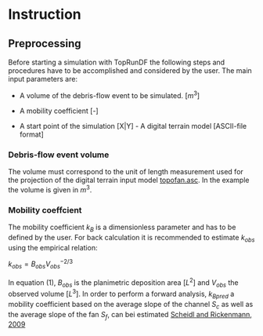 # Instruction

## Preprocessing

Before starting a simulation with TopRunDF the following steps and
procedures have to be accomplished and considered by the user. The main
input parameters are:

-   A volume of the debris-flow event to be simulated. [$m^3$]

-   A mobility coefficient [-]

-   A start point of the simulation [X\|Y] - A digital terrain model
    [ASCII-file format]

### Debris-flow event volume

The volume must correspond to the unit of length measurement used for
the projection of the digital terrain input model
[topofan.asc](topofan.asc). In the example the volume is given in $m^3$.

### Mobility coeffcient

The mobility coefficient $k_B$ is a dimensionless parameter and has to
be defined by the user. For back calculation it is recommended to
estimate $k_{obs}$ using the empirical relation: 

$k_{obs}=B_{obs}V_{obs}^{-2/3} \tag{1}$

In equation (1), $B_{obs}$ is the planimetric deposition area $[L^2]$ and $V_{obs}$ the observed volume $[L^3]$.
In order to perform a forward analysis, $k_{Bpred}$ a mobility coefficient based on the average slope of the channel $S_c$
as well as the average slope of the fan $S_f$, can bei estimated [Scheidl and Rickenmann, 2009](https://onlinelibrary.wiley.com/doi/abs/10.1002/esp.1897)